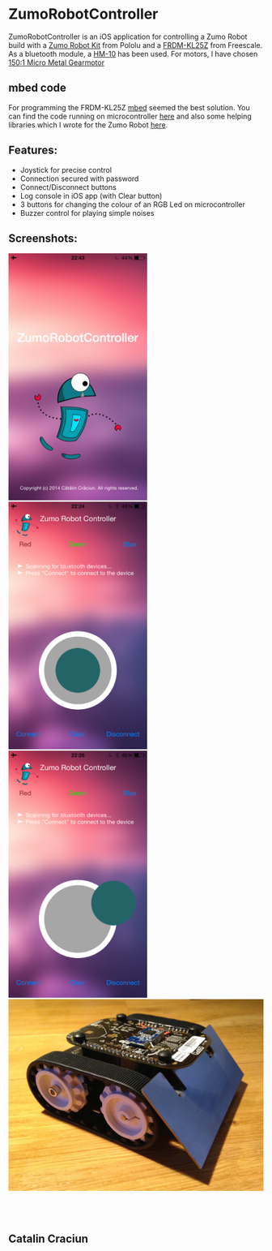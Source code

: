 ZumoRobotController
===================

ZumoRobotController is an iOS application for controlling a Zumo Robot build with a [Zumo Robot Kit](http://www.pololu.com/product/2505) from Pololu and a [FRDM-KL25Z](http://www.freescale.com/webapp/sps/site/prod_summary.jsp?code=FRDM-KL25Z) from Freescale. As a bluetooth module, a [HM-10](http://imall.iteadstudio.com/im130614001.html) has been used. For motors, I have chosen [150:1 Micro Metal Gearmotor](http://www.pololu.com/product/1097)

mbed code
---------
For programming the FRDM-KL25Z [mbed](https://mbed.org) seemed the best solution. You can find the code running on microcontroller [here](http://developer.mbed.org/users/catalincraciun7/code/ZumoRobotBluetoothControlled/) and also some helping libraries which I wrote for the Zumo Robot [here](http://developer.mbed.org/users/catalincraciun7/code/ZumoRobotUtilities/).

Features:
---------
- Joystick for precise control
- Connection secured with password
- Connect/Disconnect buttons
- Log console in iOS app (with Clear button)
- 3 buttons for changing the colour of an RGB Led on microcontroller
- Buzzer control for playing simple noises

Screenshots:
------------
<img alt="App Screenshot 1" src="https://raw.githubusercontent.com/catalincraciun/ZumoRobotController/master/Photos/appScreenshot1.png" width="274">
&nbsp;&nbsp;
<img alt="App Screenshot 2" src="https://raw.githubusercontent.com/catalincraciun/ZumoRobotController/master/Photos/appScreenshot2.png" width="274">
&nbsp;&nbsp;
<img alt="App Screenshot 3" src="https://raw.githubusercontent.com/catalincraciun/ZumoRobotController/master/Photos/appScreenshot3.png" width="274">
<img alt="Robot" src="https://raw.githubusercontent.com/catalincraciun/ZumoRobotController/master/Photos/robot.png">

<br></br>
Catalin Craciun
---------------
